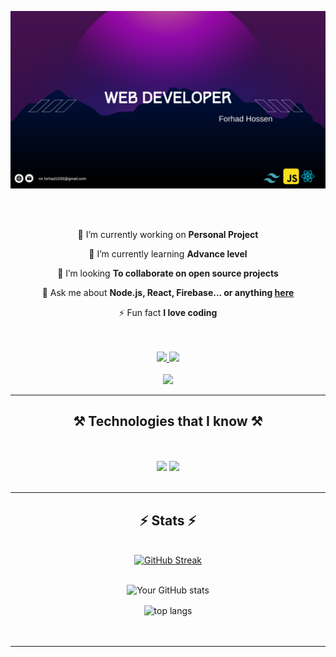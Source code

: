 [![Less Than Jake — Scott Farcas Takes It On The Chin](https://raw.githubusercontent.com/forhadhossen1/forhadhossen1/main/github%20banner.png)](profile.php?id=100085288886971)

<br/>
<br/>
<div align="center">
 
 🔭 I’m currently working on **Personal Project**
 
 🌱 I’m currently learning **Advance level**

 👯 I’m looking **To collaborate on open source projects**

💬 Ask me about **Node.js, React, Firebase... or anything [here](https://github.com/salesp07/salesp07/issues)**

⚡ Fun fact **I love coding**

 </div>

 <br/>
<br/>
 
<div align="center"> 
  <a href="mailto:mr.forhad1030@gmail.com">
    <img src="https://img.shields.io/badge/Gmail-333333?style=for-the-badge&logo=gmail&logoColor=red" />
  </a>
  <a href="https://www.linkedin.com/in/forhadhossen/" target="_blank">
    <img src="https://img.shields.io/badge/LinkedIn-0077B5?style=for-the-badge&logo=linkedin&logoColor=white" target="_blank" />
  </a>
  
<br/>
<br/>

<a href="https://www.facebook.com/profile.php?id=100085288886971" target="_blank">
  <img src="https://img.shields.io/badge/Facebook-1877F2?style=for-the-badge&logo=facebook&logoColor=white" target="_blank" />
</a>

</div>
 <hr/>
 
<h2 align="center">⚒️ Technologies that I know ⚒️</h2>
<br/>
<br/>
<div align="center">
    <img src="https://skillicons.dev/icons?i=html,css,figma,tailwind,bootstrap,mui,git,react" />
    <img src="https://skillicons.dev/icons?i=nodejs,javascript,express,firebase,mongodb,nextjs" /><br>
</div>

<br/>
<hr/>

<div align="center">

 <h2 align="center">⚡ Stats ⚡</h2>
  <br>
  <a href="https://git.io/streak-stats"><img src="https://github-readme-streak-stats.herokuapp.com?user=forhadhossen1&theme=tokyonight-duo&border_radius=4.6" alt="GitHub Streak" /></a>

  <br/>
  <br/>

  ![Your GitHub stats](https://github-readme-stats.vercel.app/api?username=forhadhossen1&show_icons=true&theme=radical)
<br/>
</div>

<div align=center>
  <img align="center" src="https://github-readme-stats-salesp07.vercel.app/api/top-langs/?username=forhadhossen1&hide=HTML&langs_count=8&layout=compact&theme=react&border_radius=10&size_weight=0.5&count_weight=0.5&exclude_repo=github-readme-stats" alt="top langs" />

</div>
<br/><br/>
<hr/>
<br/>
<br/>
